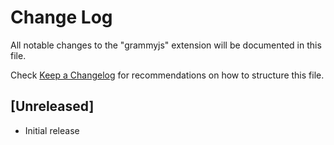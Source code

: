 # Change Log

All notable changes to the "grammyjs" extension will be documented in this file.

Check [Keep a Changelog](http://keepachangelog.com/) for recommendations on how to structure this file.

## [Unreleased]

- Initial release